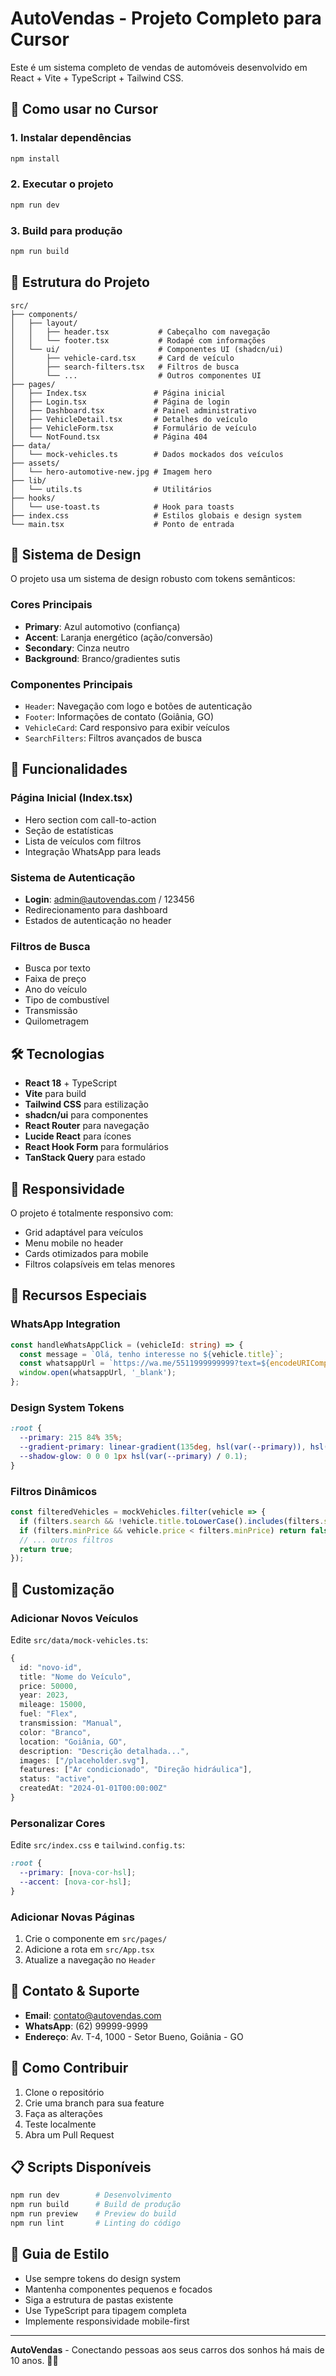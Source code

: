 # AutoVendas - Projeto Completo para Cursor

Este é um sistema completo de vendas de automóveis desenvolvido em React + Vite + TypeScript + Tailwind CSS.

## 🚀 Como usar no Cursor

### 1. Instalar dependências
```bash
npm install
```

### 2. Executar o projeto
```bash
npm run dev
```

### 3. Build para produção
```bash
npm run build
```

## 📁 Estrutura do Projeto

```
src/
├── components/
│   ├── layout/
│   │   ├── header.tsx           # Cabeçalho com navegação
│   │   └── footer.tsx           # Rodapé com informações
│   └── ui/                      # Componentes UI (shadcn/ui)
│       ├── vehicle-card.tsx     # Card de veículo
│       ├── search-filters.tsx   # Filtros de busca
│       └── ...                  # Outros componentes UI
├── pages/
│   ├── Index.tsx               # Página inicial
│   ├── Login.tsx               # Página de login
│   ├── Dashboard.tsx           # Painel administrativo
│   ├── VehicleDetail.tsx       # Detalhes do veículo
│   ├── VehicleForm.tsx         # Formulário de veículo
│   └── NotFound.tsx            # Página 404
├── data/
│   └── mock-vehicles.ts        # Dados mockados dos veículos
├── assets/
│   └── hero-automotive-new.jpg # Imagem hero
├── lib/
│   └── utils.ts                # Utilitários
├── hooks/
│   └── use-toast.ts            # Hook para toasts
├── index.css                   # Estilos globais e design system
└── main.tsx                    # Ponto de entrada
```

## 🎨 Sistema de Design

O projeto usa um sistema de design robusto com tokens semânticos:

### Cores Principais
- **Primary**: Azul automotivo (confiança)
- **Accent**: Laranja energético (ação/conversão)
- **Secondary**: Cinza neutro
- **Background**: Branco/gradientes sutis

### Componentes Principais
- `Header`: Navegação com logo e botões de autenticação
- `Footer`: Informações de contato (Goiânia, GO)
- `VehicleCard`: Card responsivo para exibir veículos
- `SearchFilters`: Filtros avançados de busca

## 🚗 Funcionalidades

### Página Inicial (Index.tsx)
- Hero section com call-to-action
- Seção de estatísticas
- Lista de veículos com filtros
- Integração WhatsApp para leads

### Sistema de Autenticação
- **Login**: admin@autovendas.com / 123456
- Redirecionamento para dashboard
- Estados de autenticação no header

### Filtros de Busca
- Busca por texto
- Faixa de preço
- Ano do veículo
- Tipo de combustível
- Transmissão
- Quilometragem

## 🛠️ Tecnologias

- **React 18** + TypeScript
- **Vite** para build
- **Tailwind CSS** para estilização
- **shadcn/ui** para componentes
- **React Router** para navegação
- **Lucide React** para ícones
- **React Hook Form** para formulários
- **TanStack Query** para estado

## 📱 Responsividade

O projeto é totalmente responsivo com:
- Grid adaptável para veículos
- Menu mobile no header
- Cards otimizados para mobile
- Filtros colapsíveis em telas menores

## 🎯 Recursos Especiais

### WhatsApp Integration
```typescript
const handleWhatsAppClick = (vehicleId: string) => {
  const message = `Olá, tenho interesse no ${vehicle.title}`;
  const whatsappUrl = `https://wa.me/5511999999999?text=${encodeURIComponent(message)}`;
  window.open(whatsappUrl, '_blank');
};
```

### Design System Tokens
```css
:root {
  --primary: 215 84% 35%;
  --gradient-primary: linear-gradient(135deg, hsl(var(--primary)), hsl(var(--primary-light)));
  --shadow-glow: 0 0 0 1px hsl(var(--primary) / 0.1);
}
```

### Filtros Dinâmicos
```typescript
const filteredVehicles = mockVehicles.filter(vehicle => {
  if (filters.search && !vehicle.title.toLowerCase().includes(filters.search.toLowerCase())) return false;
  if (filters.minPrice && vehicle.price < filters.minPrice) return false;
  // ... outros filtros
  return true;
});
```

## 🔧 Customização

### Adicionar Novos Veículos
Edite `src/data/mock-vehicles.ts`:

```typescript
{
  id: "novo-id",
  title: "Nome do Veículo",
  price: 50000,
  year: 2023,
  mileage: 15000,
  fuel: "Flex",
  transmission: "Manual",
  color: "Branco",
  location: "Goiânia, GO",
  description: "Descrição detalhada...",
  images: ["/placeholder.svg"],
  features: ["Ar condicionado", "Direção hidráulica"],
  status: "active",
  createdAt: "2024-01-01T00:00:00Z"
}
```

### Personalizar Cores
Edite `src/index.css` e `tailwind.config.ts`:

```css
:root {
  --primary: [nova-cor-hsl];
  --accent: [nova-cor-hsl];
}
```

### Adicionar Novas Páginas
1. Crie o componente em `src/pages/`
2. Adicione a rota em `src/App.tsx`
3. Atualize a navegação no `Header`

## 📧 Contato & Suporte

- **Email**: contato@autovendas.com
- **WhatsApp**: (62) 99999-9999
- **Endereço**: Av. T-4, 1000 - Setor Bueno, Goiânia - GO

## 🚦 Como Contribuir

1. Clone o repositório
2. Crie uma branch para sua feature
3. Faça as alterações
4. Teste localmente
5. Abra um Pull Request

## 📋 Scripts Disponíveis

```bash
npm run dev        # Desenvolvimento
npm run build      # Build de produção
npm run preview    # Preview do build
npm run lint       # Linting do código
```

## 🎨 Guia de Estilo

- Use sempre tokens do design system
- Mantenha componentes pequenos e focados
- Siga a estrutura de pastas existente
- Use TypeScript para tipagem completa
- Implemente responsividade mobile-first

---

**AutoVendas** - Conectando pessoas aos seus carros dos sonhos há mais de 10 anos. 🚗✨